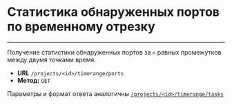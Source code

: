 # Статистика обнаруженных портов по временному отрезку
----

Получение статистики обнаруженных портов 
за `n` равных промежутков между двумя точками время.

* **URL** `/projects/<id>/timerange/ports`
* **Метод:**  `GET`

Параметры и формат ответа аналогичны [`/projects/<id>/timerange/tasks`](/projects/timerange-tasks/)
